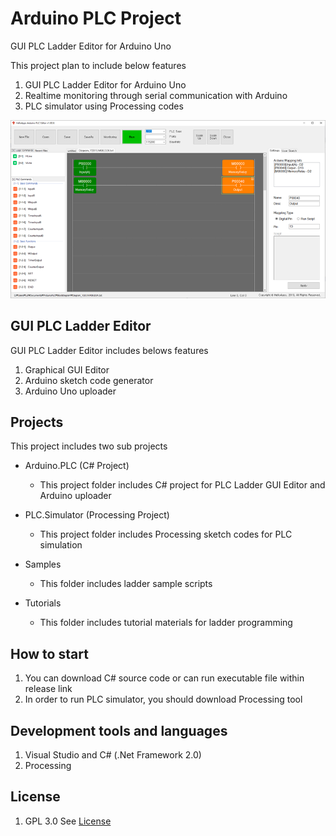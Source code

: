 # Arduino PLC Project
GUI PLC Ladder Editor for Arduino Uno

This project plan to include below features

1. GUI PLC Ladder Editor for Arduino Uno
1. Realtime monitoring through serial communication with Arduino
1. PLC simulator using Processing codes


![main image](/Images/arduino_plc1.png)


## GUI PLC Ladder Editor
GUI PLC Ladder Editor includes belows features

1. Graphical GUI Editor
1. Arduino sketch code generator
1. Arduino Uno uploader


## Projects
This project includes two sub projects

* Arduino.PLC (C# Project)
  - This project folder includes C# project for PLC Ladder GUI Editor and Arduino uploader

* PLC.Simulator (Processing Project)
  - This project folder includes Processing sketch codes for PLC simulation

* Samples
  - This folder includes ladder sample scripts
  
* Tutorials
  - This folder includes tutorial materials for ladder programming
  

## How to start
1. You can download C# source code or can run executable file within release link
1. In order to run PLC simulator, you should download Processing tool


## Development tools and languages
1. Visual Studio and C# (.Net Framework 2.0)
1. Processing


## License
1. GPL 3.0 See [License](LICENSE)


  
